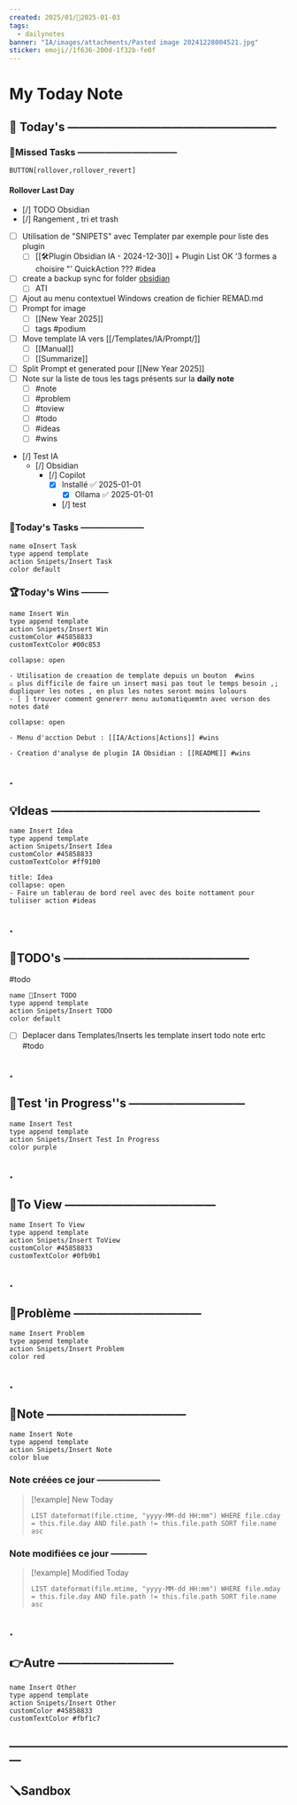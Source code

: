 ```yaml
---
created: 2025/01/📒2025-01-03
tags:
  - dailynotes
banner: "IA/images/attachments/Pasted image 20241228004521.jpg"
sticker: emoji//1f636-200d-1f32b-fe0f
---
```

# My Today Note

## 📅 Today's ——————————————————

### 🥷Missed Tasks ———————————

`BUTTON[rollover,rollover_revert]`
#### Rollover Last Day
- [/] TODO Obsidian
- [/] Rangement , tri et trash 
- [ ] Utilisation de "SNIPETS" avec Templater par exemple pour liste des plugin
	- [ ] [[🛠️Plugin Obsidian IA - 2024-12-30]] +  Plugin List OK  '3 formes a choisire "' QuickAction ??? #idea
- [ ] create a backup sync for folder [obsidian](file:///D:%5Cobsidian) 
	- [ ] ATI 
- [ ] Ajout au menu contextuel Windows creation de fichier REMAD.md
- [ ] Prompt  for image
	- [ ] [[New Year 2025]]
	- [ ] tags #podium  
- [ ] Move template IA vers  [[/Templates/IA/Prompt/]] 
	- [ ] [[Manual]] 
	- [ ] [[Summarize]]
- [ ] Split Prompt et generated pour [[New Year 2025]]
- [ ] Note sur la liste de tous les tags présents sur la **daily note**
	- [ ] #note
	- [ ] #problem 
	- [ ] #toview 
	- [ ] #todo 
	- [ ] #ideas 
	- [ ] #wins
- [/] Test IA 
	- [/] Obsidian 
		- [/] Copilot 
			- [x] Installé ✅ 2025-01-01
				- [x] Ollama ✅ 2025-01-01
			- [/] test

### 🚀Today's Tasks ———————

```button
name ⚙️Insert Task
type append template
action Snipets/Insert Task
color default
```

### 🏆Today's Wins ———

```button
name Insert Win
type append template
action Snipets/Insert Win
customColor #45858833
customTextColor #00c853
```

```ad-success
collapse: open

- Utilisation de creaation de template depuis un bouton  #wins 
⚠️ plus difficile de faire un insert masi pas tout le temps besoin ,; dupliquer les notes , en plus les notes seront moins lolours 
- [ ] trouver comment genererr menu automatiquemtn avec verson des notes daté 
```

```ad-success
collapse: open

- Menu d'acction Debut : [[IA/Actions|Actions]] #wins 

- Creation d'analyse de plugin IA Obsidian : [[README]] #wins 

```

## .
## 💡Ideas ——————————————————

```button
name Insert Idea
type append template
action Snipets/Insert Idea
customColor #45858833
customTextColor #ff9100
```

```ad-attention
title: Idea
collapse: open
- Faire un tablerau de bord reel avec des boite nottament pour tuliiser action #ideas 

```

## .
## 📎TODO's ————————————————
#todo

```button
name 📎Insert TODO
type append template
action Snipets/Insert TODO
color default
```

- [ ] Deplacer dans Templates/Inserts les template insert todo note ertc   #todo 

## .
## 🧪Test 'in Progress''s ——————————

```button
name Insert Test
type append template
action Snipets/Insert Test In Progress
color purple
```

## .
## 👀To View —————————————

```button
name Insert To View
type append template
action Snipets/Insert ToView
customColor #45858833
customTextColor #0fb9b1
```

## .
## 🚨Problème ———————————

```button
name Insert Problem
type append template
action Snipets/Insert Problem
color red
```

## .
## 📝Note ————————————

```button
name Insert Note
type append template
action Snipets/Insert Note
color blue
```

### Note créées ce jour ———————
> [!example] New Today
> ```dataview
> LIST dateformat(file.ctime, "yyyy-MM-dd HH:mm") WHERE file.cday = this.file.day AND file.path != this.file.path SORT file.name asc
> ```
> 
### Note modifiées ce jour ————
> [!example] Modified Today
> ```dataview 
> LIST dateformat(file.mtime, "yyyy-MM-dd HH:mm") WHERE file.mday = this.file.day AND file.path != this.file.path SORT file.name asc
> ```
> 

## .
## 👉Autre ——————————

```button
name Insert Other
type append template
action Snipets/Insert Other
customColor #45858833
customTextColor #fbf1c7
```


## —————————————————————————
## 🪛Sandbox 

